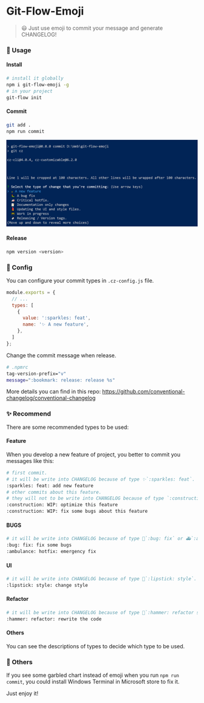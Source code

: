 # Git-Flow-Emoji
> 😃 Just use emoji to commit your message and generate CHANGELOG! 

### 💎 Usage

#### Install
```bash
# install it globally
npm i git-flow-emoji -g
# in your project
git-flow init
```

#### Commit
```bash
git add .
npm run commit
```

![commit](https://github.com/MrWindlike/git-flow-emoji/blob/master/screenshots/commit.png?raw=true)

#### Release
```bash
npm version <version>
```

### 🔨 Config
You can configure your commit types in `.cz-config.js` file.
```js
module.exports = {
  // ...
  types: [
    {
      value: ':sparkles: feat',
      name: '✨ A new feature',
    },
  ]
};
```

Change the commit message when release.
```bash
# .npmrc
tag-version-prefix="v"
message=":bookmark: release: release %s"
```

More details you can find in this repo: https://github.com/conventional-changelog/conventional-changelog

### ✨ Recommend

There are some recommended types to be used:

#### Feature
When you develop a new feature of project, you better to commit you messages like this:
```bash
# first commit.
# it will be write into CHANGELOG because of type ✨`:sparkles: feat`.
:sparkles: feat: add new feature
# other commits about this feature.
# they will not to be write into CHANGELOG because of type `:construction: WIP`.
:construction: WIP: optimize this feature
:construction: WIP: fix some bugs about this feature
```

#### BUGS
```bash
# it will be write into CHANGELOG because of type 🐛`:bug: fix` or 🚑`:ambulance: hotfix`.
:bug: fix: fix some bugs
:ambulance: hotfix: emergency fix
```

#### UI
```bash
# it will be write into CHANGELOG because of type 💄`:lipstick: style`.
:lipstick: style: change style
```

#### Refactor
```bash
# it will be write into CHANGELOG because of type 🔨`:hammer: refactor style`.
:hammer: refactor: rewrite the code
```

#### Others
You can see the descriptions of types to decide which type to be used.


### 📝 Others
If you see some garbled chart instead of emoji when you run `npm run commit`, you could install Windows Terminal in Microsoft store to fix it.

Just enjoy it!
